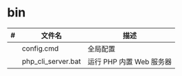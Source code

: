 # bin



| #    | 文件名             | 描述                     |
| ---- | ------------------ | ------------------------ |
|      | config.cmd         | 全局配置                 |
|      | php_cli_server.bat | 运行 PHP 内置 Web 服务器 |

